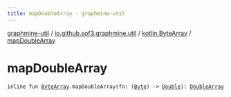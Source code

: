 ```yaml
---
title: mapDoubleArray - graphmine-util
---
```


[graphmine-util](../../index.html) / [io.github.sof3.graphmine.util](../index.html) / [kotlin.ByteArray](index.html) / [mapDoubleArray](./map-double-array.html)

# mapDoubleArray

`inline fun `[`ByteArray`](https://kotlinlang.org/api/latest/jvm/stdlib/kotlin/-byte-array/index.html)`.mapDoubleArray(fn: (`[`Byte`](https://kotlinlang.org/api/latest/jvm/stdlib/kotlin/-byte/index.html)`) -> `[`Double`](https://kotlinlang.org/api/latest/jvm/stdlib/kotlin/-double/index.html)`): `[`DoubleArray`](https://kotlinlang.org/api/latest/jvm/stdlib/kotlin/-double-array/index.html)
